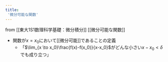 ```yaml
---
title:
 '微分可能な関数'
---
```


from [[東大1S1数理科学基礎：微分積分]]
[[微分可能な関数]]
- 関数が$x=x_0$において[[微分可能]]であることの定義
    - 「$\lim_{x \to x_0}\frac{f(x)-f(x_0)}{x-x_0}$がどんな小さい$x - x_0<δ$でも成り立つ」
